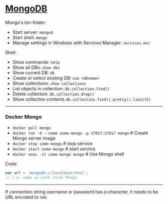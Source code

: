 # [MongoDB](https://www.mongodb.com/)


Mongo's bin-folder:
  * Start server: `mongod`
  * Start shell: `mongo`
  * Manage settings in Windows with Services Manager: `services.msc`

Shell:
* Show commands: `help`
* Show all DBs: `show dbs`
* Show current DB: `db`
* Create or select existing DB: `use <dbname>`
* Show collections: `show collections`
* List objects in collection: `db.collection.find()`
* Delete collection: `db.collection.drop()`
* Show collection contents `db.collection.find().pretty().limit(5)`


---
### Docker Mongo
* `docker pull mongo`
* `docker run -d --name some-mongo -p 27017:27017 mongo` # Create Mongo server image
* `docker stop some-mongo` # stop service
* `docker start some-mongo` # start service
* `docker exec -it some-mongo mongo` # Use Mongo shell

Code:
```javascript
var url = 'mongodb://localhost/test';
// i.e. same as with local Mongo
```

---

If connection string username or password has `@`-character, it needs to be URL encoded to `%40`.
